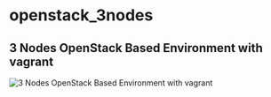 openstack_3nodes
================

3 Nodes OpenStack Based Environment with vagrant
-----------------------------------------------
![3 Nodes OpenStack Based Environment with vagrant](http://docs.openstack.org/icehouse/install-guide/install/apt/content/figures/1/figures/installguide_arch-neutron.png "OpenStack in 3 nodes")
